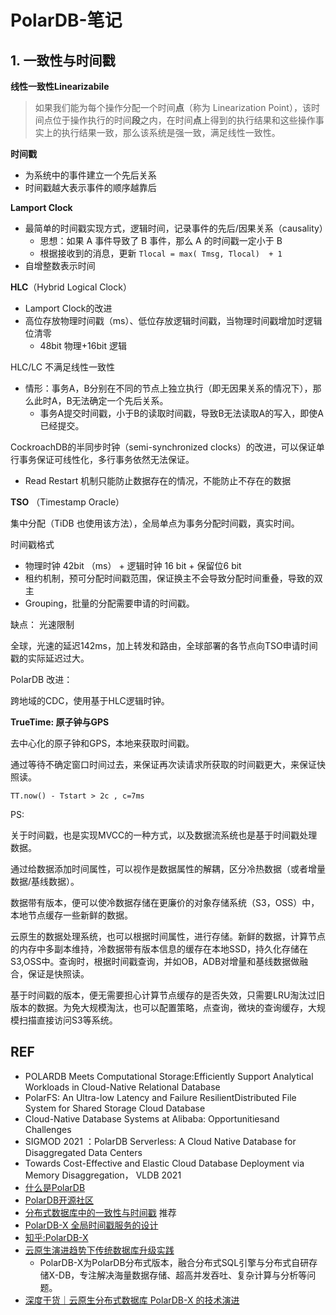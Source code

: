 # PolarDB-笔记

## 1. 一致性与时间戳

**线性一致性Linearizabile**

> 如果我们能为每个操作分配一个时间**点**（称为 Linearization Point），该时间点位于操作执行的时间**段**之内，在时间**点**上得到的执行结果和这些操作事实上的执行结果一致，那么该系统是强一致，满足线性一致性。



**时间戳**

- 为系统中的事件建立一个先后关系
- 时间戳越大表示事件的顺序越靠后



**Lamport Clock**

- 最简单的时间戳实现方式，逻辑时间，记录事件的先后/因果关系（causality）
  - 思想：如果 A 事件导致了 B 事件，那么 A 的时间戳一定小于 B
  - 根据接收到的消息，更新 `Tlocal = max( Tmsg, Tlocal)  + 1`
- 自增整数表示时间

**HLC**（Hybrid Logical Clock）

- Lamport Clock的改进
- 高位存放物理时间戳（ms）、低位存放逻辑时间戳，当物理时间戳增加时逻辑位清零
  - 48bit 物理+16bit 逻辑

HLC/LC 不满足线性一致性

- 情形：事务A，B分别在不同的节点上独立执行（即无因果关系的情况下），那么此时A，B无法确定一个先后关系。
  - 事务A提交时间戳，小于B的读取时间戳，导致B无法读取A的写入，即使A已经提交。

CockroachDB的半同步时钟（semi-synchronized clocks）的改进，可以保证单行事务保证可线性化，多行事务依然无法保证。

- Read Restart 机制只能防止数据存在的情况，不能防止不存在的数据



**TSO** （Timestamp Oracle）

集中分配（TiDB 也使用该方法），全局单点为事务分配时间戳，真实时间。

时间戳格式

- 物理时钟 42bit （ms） + 逻辑时钟 16 bit + 保留位6 bit
- 租约机制，预可分配时间戳范围，保证换主不会导致分配时间重叠，导致的双主
- Grouping，批量的分配需要申请的时间戳。





缺点： 光速限制

全球，光速的延迟142ms，加上转发和路由，全球部署的各节点向TSO申请时间戳的实际延迟过大。



PolarDB 改进：

跨地域的CDC，使用基于HLC逻辑时钟。



**TrueTime: 原子钟与GPS**

去中心化的原子钟和GPS，本地来获取时间戳。

通过等待不确定窗口时间过去，来保证再次读请求所获取的时间戳更大，来保证快照读。

`TT.now() - Tstart > 2c , c=7ms`



PS:

关于时间戳，也是实现MVCC的一种方式，以及数据流系统也是基于时间戳处理数据。

通过给数据添加时间属性，可以视作是数据属性的解耦，区分冷热数据（或者增量数据/基线数据）。

数据带有版本，便可以使冷数据存储在更廉价的对象存储系统（S3，OSS）中，本地节点缓存一些新鲜的数据。

云原生的数据处理系统，也可以根据时间属性，进行存储。新鲜的数据，计算节点的内存中多副本维持，冷数据带有版本信息的缓存在本地SSD，持久化存储在S3,OSS中。查询时，根据时间戳查询，并如OB，ADB对增量和基线数据做融合，保证是快照读。

基于时间戳的版本，便无需要担心计算节点缓存的是否失效，只需要LRU淘汰过旧版本的数据。为免大规模淘汰，也可以配置策略，点查询，微块的查询缓存，大规模扫描直接访问S3等系统。







## REF

- POLARDB Meets Computational Storage:Efficiently Support Analytical Workloads in Cloud-Native Relational Database
- PolarFS: An Ultra-low Latency and Failure ResilientDistributed File System for Shared Storage Cloud Database
- Cloud-Native Database Systems at Alibaba: Opportunitiesand Challenges
- SIGMOD 2021 ：PolarDB Serverless: A Cloud Native Database for Disaggregated Data Centers
- Towards Cost-Effective and Elastic Cloud Database Deployment via Memory Disaggregation， VLDB 2021
- [什么是PolarDB](https://help.aliyun.com/document_detail/58764.html)
- [PolarDB开源社区](https://developer.aliyun.com/group/polardbforpg)
- [分布式数据库中的一致性与时间戳](https://zhuanlan.zhihu.com/p/360690247) 推荐
- [PolarDB-X 全局时间戳服务的设计](https://zhuanlan.zhihu.com/p/360160666)
- [知乎:PolarDB-X](https://www.zhihu.com/org/polardb-x)
- [云原生演进趋势下传统数据库升级实践](https://zhuanlan.zhihu.com/p/398581530)
  - PolarDB-X为PolarDB分布式版本，融合分布式SQL引擎与分布式自研存储X-DB，专注解决海量数据存储、超高并发吞吐、复杂计算与分析等问题。
- [深度干货｜云原生分布式数据库 PolarDB-X 的技术演进](https://zhuanlan.zhihu.com/p/420195295)

